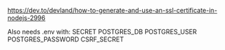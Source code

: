 https://dev.to/devland/how-to-generate-and-use-an-ssl-certificate-in-nodejs-2996

Also needs .env with:
SECRET
POSTGRES_DB
POSTGRES_USER
POSTGRES_PASSWORD
CSRF_SECRET
